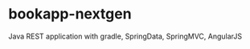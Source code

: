 bookapp-nextgen
===============

Java REST application with gradle, SpringData, SpringMVC, AngularJS
